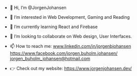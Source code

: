 - 👋 Hi, I’m @JorgenJohansen
- 👀 I’m interested in Web Development, Gaming and Reading
- 🌱 I’m currently learning React and Firebase
- 💞️ I’m looking to collaborate on Web design, User Interfaces.
- 📫 How to reach me: 
www.linkedin.com/in/jorgenbjohansen
https://www.facebook.com/jorgen.buholm.johansen/
jorgen_buholm_johansen@hotmail.com

- 👉 Check out my website: https://www.jorgenjohansen.dev/
<!---
JorgenJohansen/JorgenJohansen is a ✨ special ✨ repository because its `README.md` (this file) appears on your GitHub profile.
You can click the Preview link to take a look at your changes.
--->
